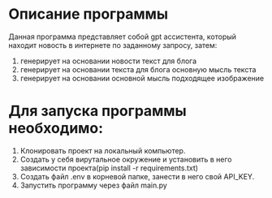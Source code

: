 # Описание программы
Данная программа представляет собой gpt ассистента, который находит новость в интернете по заданному запросу, затем:
1. генерирует на основании новости текст для блога
2. генерирует на основании текста для блога основную мысль текста
3. генерирует на основании основной мысль подходящее изображение

# Для запуска программы необходимо:
1. Клонировать проект на локальный компьютер.
2. Создать у себя вирутальное окружение и установить в него зависимости проекта(pip install -r requirements.txt) 
3. Создать файл .env в корневой папке, занести в него свой API_KEY.
4. Запустить программу через файл main.py
